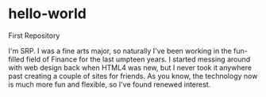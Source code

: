 # hello-world

First Repository

I'm SRP. I was a fine arts major, so naturally I've been working in the fun-filled field of Finance for the last umpteen years.
I started messing around with web design back when HTML4 was new, but I never took it anywhere past creating a couple of sites for friends. As you know, the technology now is much more fun and flexible, so I've found renewed interest.
